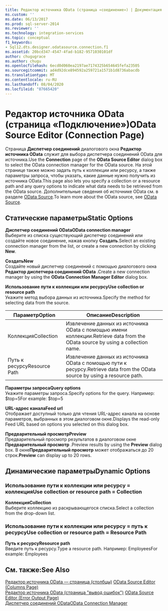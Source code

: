 ```yaml
---
title: Редактор источника OData (страница «соединение») | Документация Майкрософт
ms.custom: ''
ms.date: 06/13/2017
ms.prod: sql-server-2014
ms.reviewer: ''
ms.technology: integration-services
ms.topic: conceptual
f1_keywords:
- Sql12.dts.designer.odatasource.connection.f1
ms.assetid: 20bcd347-4547-4fad-b182-9571030101df
author: chugugrace
ms.author: chugu
ms.openlocfilehash: 6ecd0d060ea2197ae7174325b654645fefa23505
ms.sourcegitcommit: ad4d92dce894592a259721a1571b1d8736abacdb
ms.translationtype: MT
ms.contentlocale: ru-RU
ms.lasthandoff: 08/04/2020
ms.locfileid: "87665420"
---
```

# <a name="odata-source-editor-connection-page"></a><span data-ttu-id="406b3-102">Редактор источника OData (страница «Подключение»)</span><span class="sxs-lookup"><span data-stu-id="406b3-102">OData Source Editor (Connection Page)</span></span>
  <span data-ttu-id="406b3-103">Страница **Диспетчер соединений** диалогового окна **Редактор источника OData** служит для выбора диспетчера соединений OData для источника.</span><span class="sxs-lookup"><span data-stu-id="406b3-103">Use the **Connection** page of the **OData Source Editor** dialog box to select the OData connection manager for the OData source.</span></span> <span data-ttu-id="406b3-104">На этой странице также можно задать путь к коллекции или ресурсу, а также параметры запроса, чтобы указать, какие данные нужно получить из источника OData.</span><span class="sxs-lookup"><span data-stu-id="406b3-104">This page also lets you specify a collection or a resource path and any query options to indicate what data needs to be retrieved from the OData source.</span></span> <span data-ttu-id="406b3-105">Дополнительные сведения об источнике OData см. в разделе [OData Source](data-flow/odata-source.md).</span><span class="sxs-lookup"><span data-stu-id="406b3-105">To learn more about the OData source, see [OData Source](data-flow/odata-source.md).</span></span>  
  
## <a name="static-options"></a><span data-ttu-id="406b3-106">Статические параметры</span><span class="sxs-lookup"><span data-stu-id="406b3-106">Static Options</span></span>  
 <span data-ttu-id="406b3-107">**Диспетчер соединений OData**</span><span class="sxs-lookup"><span data-stu-id="406b3-107">**OData connection manager**</span></span>  
 <span data-ttu-id="406b3-108">Выберите из списка существующий диспетчер соединений или создайте новое соединение, нажав кнопку **Создать**.</span><span class="sxs-lookup"><span data-stu-id="406b3-108">Select an existing connection manager from the list, or create a new connection by clicking **New**.</span></span>  
  
 <span data-ttu-id="406b3-109">**Создать**</span><span class="sxs-lookup"><span data-stu-id="406b3-109">**New**</span></span>  
 <span data-ttu-id="406b3-110">Создайте новый диспетчер соединений с помощью диалогового окна **Редактор диспетчера соединений OData** .</span><span class="sxs-lookup"><span data-stu-id="406b3-110">Create a new connection manager by using the **OData Connection Manager Editor** dialog box.</span></span>  
  
 <span data-ttu-id="406b3-111">**Использование пути к коллекции или ресурсу**</span><span class="sxs-lookup"><span data-stu-id="406b3-111">**Use collection or resource path**</span></span>  
 <span data-ttu-id="406b3-112">Укажите метод выбора данных из источника.</span><span class="sxs-lookup"><span data-stu-id="406b3-112">Specify the method for selecting data from the source.</span></span>  
  
|<span data-ttu-id="406b3-113">Параметр</span><span class="sxs-lookup"><span data-stu-id="406b3-113">Option</span></span>|<span data-ttu-id="406b3-114">Описание</span><span class="sxs-lookup"><span data-stu-id="406b3-114">Description</span></span>|  
|------------|-----------------|  
|<span data-ttu-id="406b3-115">Коллекция</span><span class="sxs-lookup"><span data-stu-id="406b3-115">Collection</span></span>|<span data-ttu-id="406b3-116">Извлечение данных из источника OData с помощью имени коллекции.</span><span class="sxs-lookup"><span data-stu-id="406b3-116">Retrieve data from the OData source by using a collection name.</span></span>|  
|<span data-ttu-id="406b3-117">Путь к ресурсу</span><span class="sxs-lookup"><span data-stu-id="406b3-117">Resource Path</span></span>|<span data-ttu-id="406b3-118">Извлечение данных из источника OData с помощью пути к ресурсу.</span><span class="sxs-lookup"><span data-stu-id="406b3-118">Retrieve data from the OData source by using a resource path.</span></span>|  
  
 <span data-ttu-id="406b3-119">**Параметры запроса**</span><span class="sxs-lookup"><span data-stu-id="406b3-119">**Query options**</span></span>  
 <span data-ttu-id="406b3-120">Укажите параметры запроса.</span><span class="sxs-lookup"><span data-stu-id="406b3-120">Specify options for the query.</span></span>  <span data-ttu-id="406b3-121">Например: $top=5</span><span class="sxs-lookup"><span data-stu-id="406b3-121">For example: $top=5</span></span>  
  
 <span data-ttu-id="406b3-122">**URL-адрес канала**</span><span class="sxs-lookup"><span data-stu-id="406b3-122">**Feed url**</span></span>  
 <span data-ttu-id="406b3-123">Отображает доступный только для чтения URL-адрес канала на основе параметров, выбранных в этом диалоговом окне.</span><span class="sxs-lookup"><span data-stu-id="406b3-123">Displays the read-only Feed URL based on options you selected on this dialog box.</span></span>  
  
 <span data-ttu-id="406b3-124">**Предварительный просмотр**</span><span class="sxs-lookup"><span data-stu-id="406b3-124">**Preview**</span></span>  
 <span data-ttu-id="406b3-125">Предварительный просмотр результатов в диалоговом окне **Предварительный просмотр** .</span><span class="sxs-lookup"><span data-stu-id="406b3-125">Preview results by using the **Preview** dialog box.</span></span> <span data-ttu-id="406b3-126">В окне**Предварительный просмотр** может отображаться до 20 строк.</span><span class="sxs-lookup"><span data-stu-id="406b3-126">**Preview** can display up to 20 rows.</span></span>  
  
## <a name="dynamic-options"></a><span data-ttu-id="406b3-127">Динамические параметры</span><span class="sxs-lookup"><span data-stu-id="406b3-127">Dynamic Options</span></span>  
  
### <a name="use-collection-or-resource-path--collection"></a><span data-ttu-id="406b3-128">Использование пути к коллекции или ресурсу = коллекция</span><span class="sxs-lookup"><span data-stu-id="406b3-128">Use collection or resource path = Collection</span></span>  
 <span data-ttu-id="406b3-129">**Коллекция**</span><span class="sxs-lookup"><span data-stu-id="406b3-129">**Collection**</span></span>  
 <span data-ttu-id="406b3-130">Выберите коллекцию из раскрывающегося списка.</span><span class="sxs-lookup"><span data-stu-id="406b3-130">Select a collection from the drop-down list.</span></span>  
  
### <a name="use-collection-or-resource-path--resource-path"></a><span data-ttu-id="406b3-131">Использование пути к коллекции или ресурсу = путь к ресурсу</span><span class="sxs-lookup"><span data-stu-id="406b3-131">Use collection or resource path = Resource Path</span></span>  
 <span data-ttu-id="406b3-132">**Путь к ресурсу**</span><span class="sxs-lookup"><span data-stu-id="406b3-132">**Resource path**</span></span>  
 <span data-ttu-id="406b3-133">Введите путь к ресурсу.</span><span class="sxs-lookup"><span data-stu-id="406b3-133">Type a resource path.</span></span> <span data-ttu-id="406b3-134">Например: Employees</span><span class="sxs-lookup"><span data-stu-id="406b3-134">For example: Employees</span></span>  
  
## <a name="see-also"></a><span data-ttu-id="406b3-135">См. также:</span><span class="sxs-lookup"><span data-stu-id="406b3-135">See Also</span></span>  
 <span data-ttu-id="406b3-136">[Редактор источника OData — страница &#40;столбцы&#41;](../../2014/integration-services/odata-source-editor-columns-page.md) </span><span class="sxs-lookup"><span data-stu-id="406b3-136">[OData Source Editor &#40;Columns Page&#41;](../../2014/integration-services/odata-source-editor-columns-page.md) </span></span>  
 <span data-ttu-id="406b3-137">[Редактор источника OData &#40;страница "вывод ошибок"&#41;](../../2014/integration-services/odata-source-editor-error-output-page.md) </span><span class="sxs-lookup"><span data-stu-id="406b3-137">[OData Source Editor &#40;Error Output Page&#41;](../../2014/integration-services/odata-source-editor-error-output-page.md) </span></span>  
 [<span data-ttu-id="406b3-138">Диспетчер соединений OData</span><span class="sxs-lookup"><span data-stu-id="406b3-138">OData Connection Manager</span></span>](connection-manager/odata-connection-manager.md)  
  
  
